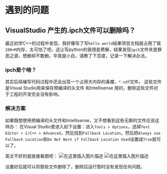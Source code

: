 # 遇到的问题

## VisualStudio 产生的.ipch文件可以删除吗？
最近初学C++的过程中发现，我好像写了写`hello world`结果项目文档就占用了我`200+M`内存，太可怕了吧，这让写python的我很是费解，结果发现`ipch`文件夹是罪恶之源，想删却不敢删，毕竟是小白，请教了下百度，记录一下解决办法。
### ipch是个啥？
其实后续编写代码过程中还会出现一个占用大内存的毒瘤，`*.sdf`文件。
这些文件是Visual Studio用来保存预编译的头文件 和Intellisense 用的，删除这些文件对于工程的开发完全没有影响。

### 解决方案
如果既想使用预编译的头文件和Intellisense，又不想看到这些无聊的文件应该这样办：
在Visual Studio里进入如下设置：进入`Tools > Options`，选择`Text Editor > C/C++ > Advanced`，然后找到`Fallback Location`。然后把`Always use Fallback Location`和`Do Not Warn if Fallback Location Used`设置成`True`就可以了。

英文不好的就直接看图吧：
![在这里插入图片描述](https://img-blog.csdnimg.cn/20210719172852146.png)
![在这里插入图片描述](https://img-blog.csdnimg.cn/20210719172923229.png?x-oss-process=image/watermark,type_ZmFuZ3poZW5naGVpdGk,shadow_10,text_aHR0cHM6Ly9ibG9nLmNzZG4ubmV0L3dlaXhpbl80NDU2MDY5OA==,size_16,color_FFFFFF,t_70)

设置好后就可以将那些文件删除了，删除后运行暂时没有发现任何问题。